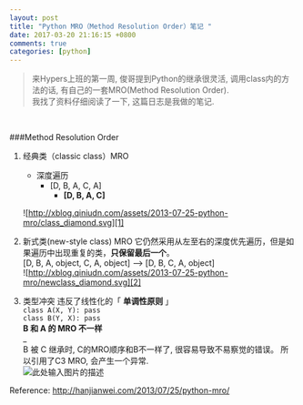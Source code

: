 ```yaml
---
layout: post
title: "Python MRO（Method Resolution Order）笔记 "
date: 2017-03-20 21:16:15 +0800
comments: true
categories: [python]
---
```


> 来Hypers上班的第一周, 俊哥提到Python的继承很灵活, 调用class内的方法的话, 有自己的一套MRO(Method Resolution Order).    
我找了资料仔细阅读了一下, 这篇日志是我做的笔记.         
<!--more-->
<br>  


###Method Resolution Order
1. 经典类（classic class）MRO
    * 深度遍历
        + [D, B, A, C, A]
            + **[D, B, A, C]**

    ![http://xblog.qiniudn.com/assets/2013-07-25-python-mro/class_diamond.svg][1]

2. 新式类(new-style class) MRO
它仍然采用从左至右的深度优先遍历，但是如果遍历中出现重复的类，**只保留最后一个**。   
[D, B, A, object, C, A, object] --> [D, B, C, A, object]   
![http://xblog.qiniudn.com/assets/2013-07-25-python-mro/newclass_diamond.svg][2]

3. 类型冲突
违反了线性化的「 **单调性原则** 」   
`class A(X, Y): pass`   
`class B(Y, X): pass`   
**B 和 A 的 MRO 不一样**   
_   
B 被 C 继承时,  C的MRO顺序和B不一样了, 很容易导致不易察觉的错误。
所以引用了C3 MRO, 会产生一个异常.    
![此处输入图片的描述][3]

Reference: http://hanjianwei.com/2013/07/25/python-mro/


  [1]: http://xblog.qiniudn.com/assets/2013-07-25-python-mro/class_diamond.svg
  [2]: http://xblog.qiniudn.com/assets/2013-07-25-python-mro/newclass_diamond.svg
  [3]: http://xblog.qiniudn.com/assets/2013-07-25-python-mro/class_conflict.svg
